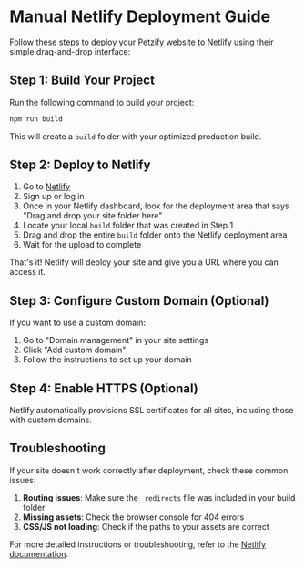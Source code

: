 # Manual Netlify Deployment Guide

Follow these steps to deploy your Petzify website to Netlify using their simple drag-and-drop interface:

## Step 1: Build Your Project

Run the following command to build your project:

```bash
npm run build
```

This will create a `build` folder with your optimized production build.

## Step 2: Deploy to Netlify

1. Go to [Netlify](https://app.netlify.com/)
2. Sign up or log in
3. Once in your Netlify dashboard, look for the deployment area that says "Drag and drop your site folder here"
4. Locate your local `build` folder that was created in Step 1
5. Drag and drop the entire `build` folder onto the Netlify deployment area
6. Wait for the upload to complete

That's it! Netlify will deploy your site and give you a URL where you can access it.

## Step 3: Configure Custom Domain (Optional)

If you want to use a custom domain:

1. Go to "Domain management" in your site settings
2. Click "Add custom domain"
3. Follow the instructions to set up your domain

## Step 4: Enable HTTPS (Optional)

Netlify automatically provisions SSL certificates for all sites, including those with custom domains.

## Troubleshooting

If your site doesn't work correctly after deployment, check these common issues:

1. **Routing issues**: Make sure the `_redirects` file was included in your build folder
2. **Missing assets**: Check the browser console for 404 errors
3. **CSS/JS not loading**: Check if the paths to your assets are correct

For more detailed instructions or troubleshooting, refer to the [Netlify documentation](https://docs.netlify.com/). 